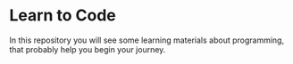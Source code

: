# Learn to Code

In this repository you will see some learning materials about programming, that probably help you begin your journey.

